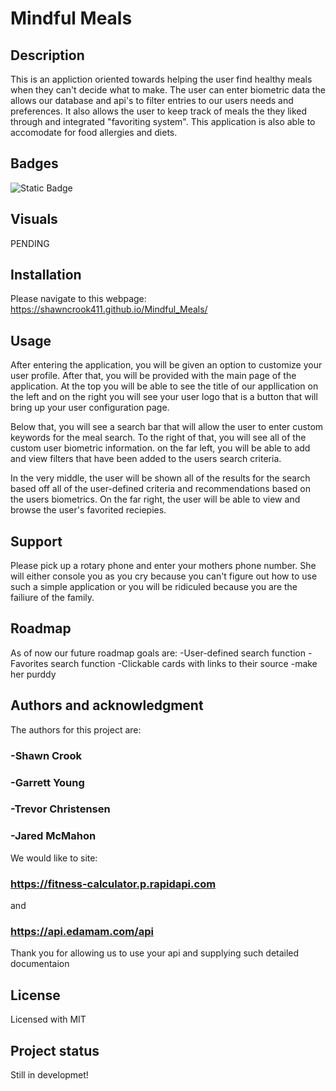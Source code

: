 # Mindful Meals

## Description

This is an appliction oriented towards helping the user find healthy meals when they can't decide what to make. The user can enter biometric data the allows our database and api's to filter entries to our users needs and preferences. It also allows the user to keep track of meals the they liked through and integrated "favoriting system". This application is also able to accomodate for food allergies and diets.

## Badges

![Static Badge](https://img.shields.io/badge/error%20404-Given%20UP%20%3BP-grey?labelColor=red&color=grey)

## Visuals

PENDING

## Installation

Please navigate to this webpage: https://shawncrook411.github.io/Mindful_Meals/

## Usage

After entering the application, you will be given an option to customize your user profile. After that, you will be provided with the main page of the application. At the top you will be able to see the title of our appllication on the left and on the right you will see your user logo that is a button that will bring up your user configuration page.

Below that, you will see a search bar that will allow the user to enter custom keywords for the meal search. To the right of that, you will see all of the custom user biometric information. on the far left, you will be able to add and view filters that have been added to the users search criteria.

In the very middle, the user will be shown all of the results for the search based off all of the user-defined criteria and recommendations based on the users biometrics. On the far right, the user will be able to view and browse the user's favorited reciepies.

## Support

Please pick up a rotary phone and enter your mothers phone number. She will either console you as you cry because you can't figure out how to use such a simple application or you will be ridiculed because you are the failiure of the family.

## Roadmap

As of now our future roadmap goals are:
-User-defined search function
-Favorites search function
-Clickable cards with links to their source
-make her purddy

## Authors and acknowledgment

The authors for this project are:

### -Shawn Crook

### -Garrett Young

### -Trevor Christensen

### -Jared McMahon

We would like to site:

### https://fitness-calculator.p.rapidapi.com

and

### https://api.edamam.com/api

Thank you for allowing us to use your api and supplying such detailed documentaion

## License

Licensed with MIT

## Project status

Still in developmet!